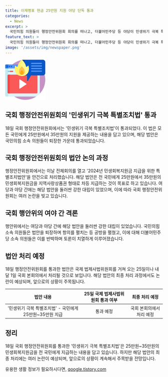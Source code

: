 ```yaml
---
title: 이재명표 현금 25만원 지원 야당 단독 통과
categories:
  - News
excerpt: >
  국민의힘 의원들이 행정안전위원회 회의를 떠나고, 더불어민주당 등 야당이 민생위기 극복 특별조치법을 통과시킴. 국민의힘 의원들은 법안 처리를 반대하며 의견을 제시하고, 이에 민주당 의원들이 반박함. 신정훈 행안위원장은 이를 강력히 비판하고 상호 존중을 요구했으며, 회의는 전원 퇴장으로 종료됨. 통과된 법안은 본회의에서 처리될 예정.
feature_text: >
  국민의힘 의원들이 행정안전위원회 회의를 떠나고, 더불어민주당 등 야당이 민생위기 극복 특별조치법을 통과시킴. 국민의힘 의원들은 법안 처리를 반대하며 의견을 제시하고, 이에 민주당 의원들이 반박함. 신정훈 행안위원장은 이를 강력히 비판하고 상호 존중을 요구했으며, 회의는 전원 퇴장으로 종료됨. 통과된 법안은 본회의에서 처리될 예정.
image: '/assets/img/newspaper.png'
---
```


<p><img src="/assets/img/news.png" alt="rentncar 속보" /></p>

<h2 data-ke-size="size26">국회 행정안전위원회의 '민생위기 극복 특별조치법' 통과</h2>

<p data-ke-size="size16">18일 국회 행정안전위원회에서는 '민생위기 극복 특별조치법'이 통과되었다. 이 법은 모든 국민에게 25만원에서 35만원의 지원을 제공하는 내용을 담고 있으며, 해당 법안은 국민의힘 소속 의원들이 퇴장한 가운데 통과되었습니다.</p>

<h2 data-ke-size="size26">국회 행정안전위원회의 법안 논의 과정</h2>

<p data-ke-size="size16">행정안전위원회에서는 이날 전체회의를 열고 '2024년 민생회복지원금 지급을 위한 특별조치법안'을 안건으로 처리했습니다. 해당 법안은 전 국민에게 25만원에서 35만원의 민생회복지원금을 지역사랑상품권 형태로 차등 지급하는 것이 목표로 하고 있습니다. 여당과 야당 간에는 해당 법안을 둘러싼 강한 대립이 있었으며, 이에 따라 국회 행정안전위원회는 여러 논란을 빚고 있습니다.</p>

<h2 data-ke-size="size26">국회 행안위의 여야 간 격론</h2>

<p data-ke-size="size16">행안위에서는 여당과 야당 간에 해당 법안을 둘러싼 강한 대립이 있었습니다. 국민의힘 소속 의원들은 법안을 퇴장하며 항의를 펼치는 등 공방을 펼쳤고, 이에 대해 더불어민주당 소속 의원들은 이를 반박하며 토론이 치열하게 이루어졌습니다.</p>

<h2 data-ke-size="size26">법안 처리 예정</h2>

<p data-ke-size="size16">18일 행정안전위원회를 통과한 법안은 국제 법제사법위원회를 거쳐 오는 25일이나 내달 1일 국회 본회의에서 처리될 것으로 보입니다. 해당 법안의 최종 처리 과정에서도 논란이 예상되며, 앞으로의 상황이 주목됩니다.</p>

<table>
    <thead>
        <tr>
            <th>법안 내용</th>
            <th>25일 국제 법제사법위원회 통과 여부</th>
            <th>최종 처리 예정</th>
        </tr>
    </thead>
    <tbody>
        <tr>
            <td style="text-align: center;">'민생위기 극복 특별조치법' - 국민에게 25만원~35만원 지급</td>
            <td style="text-align: center;">통과 예정</td>
            <td style="text-align: center;">국회 본회의에서 처리 예정</td>
        </tr>
    </tbody>
</table>

<h2 data-ke-size="size26">정리</h2>

<p data-ke-size="size16">18일 국회 행정안전위원회를 통과한 '민생위기 극복 특별조치법'은 25만원~35만원의 민생회복지원금을 전 국민에게 지급하는 내용을 담고 있습니다. 하지만 해당 법안의 최종 처리에는 여러 논란이 예상되며, 앞으로의 상황이 계속해서 주목받을 전망입니다.</p>
유용한 생활 정보가 필요하시다면, <a href="https://qoogle.tistory.com" rel="dofollow">qoogle.tistory.com</a>



